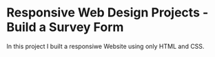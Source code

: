 # Responsive Web Design Projects - Build a Survey Form

In this project I built a responsiwe Website using only HTML and CSS.
